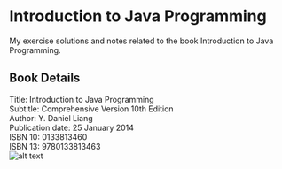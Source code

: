# Introduction to Java Programming #
My exercise solutions and notes related to the book Introduction to Java Programming.

## Book Details ##
Title: Introduction to Java Programming  
Subtitle: Comprehensive Version 10th Edition  
Author: Y. Daniel Liang  
Publication date: 25 January 2014  
ISBN 10: 0133813460  
ISBN 13: 9780133813463  
![alt text](http://www.cs.armstrong.edu/liang/image/intro10eComprehensive.jpg "Book cover")  
